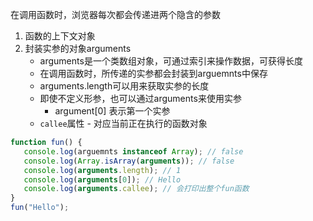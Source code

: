 ﻿在调用函数时，浏览器每次都会传递进两个隐含的参数
 1. 函数的上下文对象
 2. 封装实参的对象arguments
 	- arguments是一个类数组对象，可通过索引来操作数据，可获得长度
 	- 在调用函数时，所传递的实参都会封装到arguemnts中保存
 	- arguments.length可以用来获取实参的长度
 	- 即使不定义形参，也可以通过arguments来使用实参
 		- argument[0] 表示第一个实参
 	- `callee`属性 - 对应当前正在执行的函数对象
 ```javascript
 function fun() {
 	console.log(arguemnts instanceof Array); // false
 	console.log(Array.isArray(arguments)); // false
 	console.log(arguments.length); // 1
 	console.log(arguments[0]); // Hello
 	console.log(arguments.callee); // 会打印出整个fun函数
 }
 fun("Hello");
 ```
 

